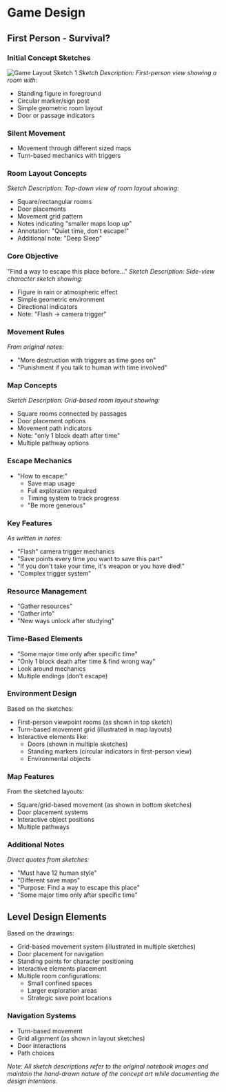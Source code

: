 # Game Design
## First Person - Survival?

### Initial Concept Sketches
![Game Layout Sketch 1](https://github.com/avivpilipski/KZgameDesign/blob/main/gameDesign.jpg)
*Sketch Description: First-person view showing a room with:*
- Standing figure in foreground
- Circular marker/sign post
- Simple geometric room layout
- Door or passage indicators

### Silent Movement
- Movement through different sized maps
- Turn-based mechanics with triggers

### Room Layout Concepts
*Sketch Description: Top-down view of room layout showing:*
- Square/rectangular rooms
- Door placements
- Movement grid pattern
- Notes indicating "smaller maps loop up"
- Annotation: "Quiet time, don't escape!"
- Additional note: "Deep Sleep"

### Core Objective
"Find a way to escape this place before..."
*Sketch Description: Side-view character sketch showing:*
- Figure in rain or atmospheric effect
- Simple geometric environment
- Directional indicators
- Note: "Flash -> camera trigger"

### Movement Rules
*From original notes:*
- "More destruction with triggers as time goes on"
- "Punishment if you talk to human with time involved"

### Map Concepts
*Sketch Description: Grid-based room layout showing:*
- Square rooms connected by passages
- Door placement options
- Movement path indicators
- Note: "only 1 block death after time"
- Multiple pathway options

### Escape Mechanics
- "How to escape:"
  - Save map usage
  - Full exploration required
  - Timing system to track progress
  - "Be more generous"

### Key Features
*As written in notes:*
- "Flash" camera trigger mechanics
- "Save points every time you want to save this part"
- "If you don't take your time, it's weapon or you have died!"
- "Complex trigger system"

### Resource Management
- "Gather resources"
- "Gather info"
- "New ways unlock after studying"

### Time-Based Elements
- "Some major time only after specific time"
- "Only 1 block death after time & find wrong way"
- Look around mechanics
- Multiple endings (don't escape)

### Environment Design
Based on the sketches:
- First-person viewpoint rooms (as shown in top sketch)
- Turn-based movement grid (illustrated in map layouts)
- Interactive elements like:
  - Doors (shown in multiple sketches)
  - Standing markers (circular indicators in first-person view)
  - Environmental objects

### Map Features
From the sketched layouts:
- Square/grid-based movement (as shown in bottom sketches)
- Door placement systems
- Interactive object positions
- Multiple pathways

### Additional Notes
*Direct quotes from sketches:*
- "Must have 12 human style"
- "Different save maps"
- "Purpose: Find a way to escape this place"
- "Some major time only after specific time"

## Level Design Elements
Based on the drawings:
- Grid-based movement system (illustrated in multiple sketches)
- Door placement for navigation
- Standing points for character positioning
- Interactive elements placement
- Multiple room configurations:
  - Small confined spaces
  - Larger exploration areas
  - Strategic save point locations

### Navigation Systems
- Turn-based movement
- Grid alignment (as shown in layout sketches)
- Door interactions
- Path choices

*Note: All sketch descriptions refer to the original notebook images and maintain the hand-drawn nature of the concept art while documenting the design intentions.*